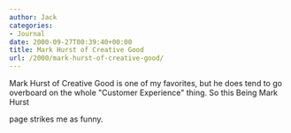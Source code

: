 ```yaml
---
author: Jack
categories:
- Journal
date: 2000-09-27T00:39:40+00:00
title: Mark Hurst of Creative Good
url: /2000/mark-hurst-of-creative-good/
---
```


Mark Hurst of Creative Good is one of my favorites, but he does tend to go overboard on the whole "Customer Experience" thing. So this <span class="removed_link" title="http://www.lfw.org/jminc/customer%20experience/http://www.goodexperience.com">Being Mark Hurst</span>
  

  
page strikes me as funny.